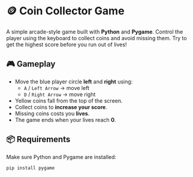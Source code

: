 # 🪙 Coin Collector Game

A simple arcade-style game built with **Python** and **Pygame**. Control the player using the keyboard to collect coins and avoid missing them. Try to get the highest score before you run out of lives!

## 🎮 Gameplay

- Move the blue player circle **left** and **right** using:
  - `A` / `Left Arrow` → move left
  - `D` / `Right Arrow` → move right
- Yellow coins fall from the top of the screen.
- Collect coins to **increase your score**.
- Missing coins costs you **lives**.
- The game ends when your lives reach **0**.

## 📦 Requirements

Make sure Python and Pygame are installed:

```bash
pip install pygame
